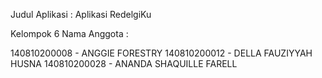 Judul Aplikasi : Aplikasi RedelgiKu

Kelompok 6
Nama Anggota :

140810200008 - ANGGIE FORESTRY
140810200012 - DELLA FAUZIYYAH HUSNA
140810200028 - ANANDA SHAQUILLE FARELL
